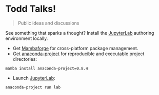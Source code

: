 # Todd Talks!

> Public ideas and discussions

See something that sparks a thought?
Install the [JupyterLab](https://jupyterlab.readthedocs.io/en/stable/getting_started/overview.html)
authoring environment locally.

* Get [Mambaforge](https://github.com/conda-forge/miniforge/releases/tag/4.9.2-5) for cross-platform package management.
* Get [anaconda-project](https://anaconda-project.readthedocs.io/) for reproducible and executable project directories:
  
```
mamba install anaconda-project=0.8.4
```

* Launch [JupyterLab](https://jupyterlab.readthedocs.io/en/stable/getting_started/overview.html):

```
anaconda-project run lab
```
